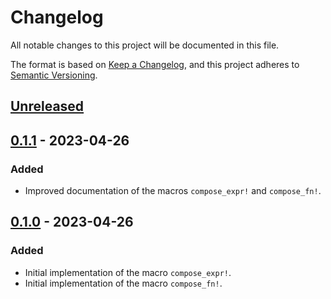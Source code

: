 # Changelog

All notable changes to this project will be documented in this file.

The format is based on [Keep a Changelog](https://keepachangelog.com),
and this project adheres to [Semantic Versioning](https://semver.org).

<!-- next-header -->
## [Unreleased]

## [0.1.1] - 2023-04-26

### Added

- Improved documentation of the macros `compose_expr!` and `compose_fn!`.

## [0.1.0] - 2023-04-26

### Added

- Initial implementation of the macro `compose_expr!`.
- Initial implementation of the macro `compose_fn!`.

<!-- next-url -->
[Unreleased]: https://github.com/FedericoStra/composing/compare/v0.1.1...HEAD
[0.1.1]: https://github.com/FedericoStra/composing/compare/v0.1.0...v0.1.1
[0.1.0]: https://github.com/FedericoStra/composing/releases/tag/v0.1.0
